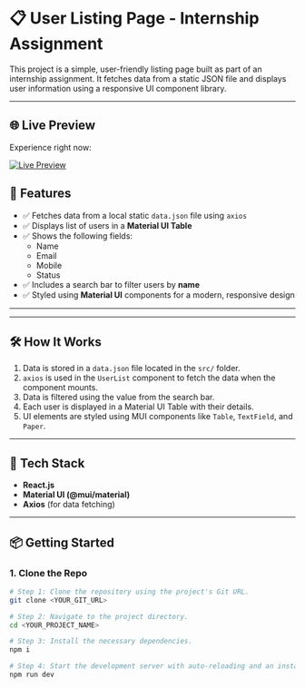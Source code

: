# 📋 User Listing Page - Internship Assignment

This project is a simple, user-friendly listing page built as part of an internship assignment. It fetches data from a static JSON file and displays user information using a responsive UI component library.

---

## 🌐 **Live Preview**

Experience right now:

[![Live Preview](https://img.shields.io/badge/Live-Preview-brightgreen?style=for-the-badge&logo=django)](https://simplertech.netlify.app/)



## 🚀 Features

- ✅ Fetches data from a local static `data.json` file using `axios`
- ✅ Displays list of users in a **Material UI Table**
- ✅ Shows the following fields:
  - Name
  - Email
  - Mobile
  - Status
- ✅ Includes a search bar to filter users by **name**
- ✅ Styled using **Material UI** components for a modern, responsive design

---


---

## 🛠️ How It Works

1. Data is stored in a `data.json` file located in the `src/` folder.
2. `axios` is used in the `UserList` component to fetch the data when the component mounts.
3. Data is filtered using the value from the search bar.
4. Each user is displayed in a Material UI Table with their details.
5. UI elements are styled using MUI components like `Table`, `TextField`, and `Paper`.

---

## 🧪 Tech Stack

- **React.js**
- **Material UI (@mui/material)**
- **Axios** (for data fetching)

---

## 📦 Getting Started

### 1. Clone the Repo

```sh
# Step 1: Clone the repository using the project's Git URL.
git clone <YOUR_GIT_URL>

# Step 2: Navigate to the project directory.
cd <YOUR_PROJECT_NAME>

# Step 3: Install the necessary dependencies.
npm i

# Step 4: Start the development server with auto-reloading and an instant preview.
npm run dev
```


